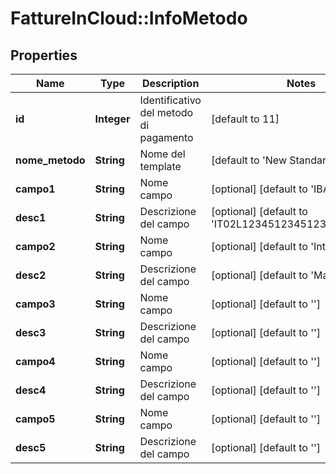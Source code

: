 # FattureInCloud::InfoMetodo

## Properties
Name | Type | Description | Notes
------------ | ------------- | ------------- | -------------
**id** | **Integer** | Identificativo del metodo di pagamento | [default to 11]
**nome_metodo** | **String** | Nome del template | [default to &#39;New Standard S1&#39;]
**campo1** | **String** | Nome campo | [optional] [default to &#39;IBAN&#39;]
**desc1** | **String** | Descrizione del campo | [optional] [default to &#39;IT02L1234512345123456789012&#39;]
**campo2** | **String** | Nome campo | [optional] [default to &#39;Intestatario&#39;]
**desc2** | **String** | Descrizione del campo | [optional] [default to &#39;Mario Rossi&#39;]
**campo3** | **String** | Nome campo | [optional] [default to &#39;&#39;]
**desc3** | **String** | Descrizione del campo | [optional] [default to &#39;&#39;]
**campo4** | **String** | Nome campo | [optional] [default to &#39;&#39;]
**desc4** | **String** | Descrizione del campo | [optional] [default to &#39;&#39;]
**campo5** | **String** | Nome campo | [optional] [default to &#39;&#39;]
**desc5** | **String** | Descrizione del campo | [optional] [default to &#39;&#39;]


